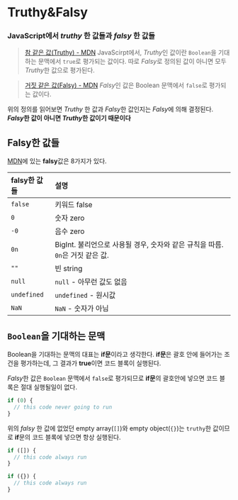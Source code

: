 # Truthy&Falsy

### JavaScript에서 *truthy* 한 값들과 *falsy* 한 값들

> [참 같은 값(Truthy) - MDN](https://developer.mozilla.org/ko/docs/Glossary/Truthy)
JavaScirpt에서, *Truthy*인 값이란 `Boolean`을 기대하는 문맥에서 `true`로 평가되는 값이다. 따로 *Falsy*로 정의된 값이 아니면 모두 *Truthy*한 값으로 평가된다.

> [거짓 같은 값(Falsy) - MDN](https://developer.mozilla.org/ko/docs/Glossary/Falsy)
*Falsy*인 값은 Boolean 문맥에서 `false`로 평가되는 값이다.

위의 정의를 읽어보면 *Truthy* 한 값과 *Falsy*한 값인지는 *Falsy*에 의해 결정된다.
***Falsy*한 값이 아니면 *Truthy*한 값이기 때문이다**

## Falsy한 값들
[MDN](https://developer.mozilla.org/ko)에 있는 **falsy**값은 8가지가 있다.

|falsy한 값들|설명|
| :--- | :--- |
|`false`|키워드 false|
|`0`|숫자 zero|
|`-0`|음수 zero|
|`0n`|BigInt. 불리언으로 사용될 경우, 숫자와 같은 규칙을 따름. `0n`은 거짓 같은 값.|
|`""`|빈 string|
|`null`|`null` - 아무런 값도 없음|
|`undefined`|`undefined` - 원시값|
|`NaN`|`NaN` - 숫자가 아님|

## `Boolean`을 기대하는 문맥
Boolean을 기대하는 문맥의 대표는 **if문**이라고 생각한다.
**if문**은 괄호 안에 들어가는 조건을 평가하는데, 그 결과가 **true**이면 코드 블록이 실행된다.

*Falsy*한 값은 `Boolean` 문맥에서 `false`로 평가되므로 **if문**의 괄호안에 넣으면 코드 블록은 절대 실행될일이 없다.
```js
if (0) {
  // this code never going to run
}
```

위의 *falsy* 한 값에 없었던 empty array(`[]`)와 empty object(`{}`)는 `truthy`한 값이므로 **if**문의 코드 블록에 넣으면 항상 실행된다.
```js
if ([]) {
  // this code always run
}

if ({}) {
  // this code always run
}
```
